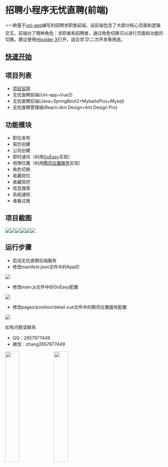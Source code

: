 # 招聘小程序无忧直聘(前端)

:star:一款基于[uni-app](https://zh.uniapp.dcloud.io/)编写的招聘求职类前端，该前端包含了大部分核心页面和逻辑交互。前端分了两种角色：求职者和招聘者，通过角色切换可以进行页面和功能的切换。建议使用[Hbuilder X](https://hx.dcloud.net.cn/)打开，适合学习\二次开发等用途。

## [快速开始](https://www.wuyoujobs.com/)

## 项目列表

+ [项目官网](https://www.wuyoujobs.com/)
+ 无忧直聘前端(Uni-app+Vue2)
+ 无忧直聘后端(Java+SpringBoot2+MybatisPlus+Mysql)
+ 无忧直聘管理端(React+Ant Design+Ant Design Pro)

## 功能模块

+ 职位发布
+ 简历创建
+ 公司创建
+ 即时通讯（利用[GoEasy](https://www.goeasy.io/cn/websocket.html)实现）
+ 地理位置（利用[腾讯位置服务](https://lbs.qq.com/)实现）
+ 角色切换
+ 收藏岗位
+ 收藏简历
+ 信息搜索
+ 系统通知
+ 谁看过我

## 项目截图

![](https://raw.githubusercontent.com/zhang2657977442/MyPicGo/master/wuyou-frontend/%E6%88%AA%E5%B1%8F1.png)![](https://raw.githubusercontent.com/zhang2657977442/MyPicGo/master/wuyou-frontend/%E6%88%AA%E5%B1%8F2.png)![](https://raw.githubusercontent.com/zhang2657977442/MyPicGo/master/wuyou-frontend/%E6%88%AA%E5%B1%8F3.png)![](https://raw.githubusercontent.com/zhang2657977442/MyPicGo/master/wuyou-frontend/%E6%88%AA%E5%B1%8F4.png)![](https://raw.githubusercontent.com/zhang2657977442/MyPicGo/master/wuyou-frontend/%E6%88%AA%E5%B1%8F5.png)![](https://raw.githubusercontent.com/zhang2657977442/MyPicGo/master/wuyou-frontend/%E6%88%AA%E5%B1%8F6.png)

## 运行步骤

+ 启动无忧直聘后端服务
+ 修改manifest.json文件中的AppID

![](https://raw.githubusercontent.com/zhang2657977442/MyPicGo/master/wuyou-frontend/%E4%BF%AE%E6%94%B9appid.png)
+  修改main.js文件中的GoEasy配置

![](https://raw.githubusercontent.com/zhang2657977442/MyPicGo/master/wuyou-frontend/%E4%BF%AE%E6%94%B9goeasy.png)
+ 修改pages/position/detail.vue文件中的腾讯位置服务配置

![](https://raw.githubusercontent.com/zhang2657977442/MyPicGo/master/wuyou-frontend/%E4%BF%AE%E6%94%B9%E8%85%BE%E8%AE%AF%E4%BD%8D%E7%BD%AE%E6%9C%8D%E5%8A%A1.png)


如有问题请联系
+ QQ：2657977449 
+ 微信：zhang2657977449
  
<img src="https://github.com/zhang2657977442/MyPicGo/blob/master/other/qq.jpg?raw=true" alt="" width="30%">
<img src="https://github.com/zhang2657977442/MyPicGo/blob/master/other/wechat.jpg?raw=true" alt="" width="30%">
